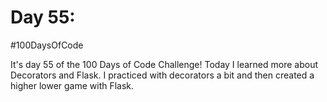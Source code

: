 # Day 55:
#100DaysOfCode

It's day 55 of the 100 Days of Code Challenge! Today I learned more about Decorators and Flask. I practiced with decorators a bit and then created a higher lower game with Flask.